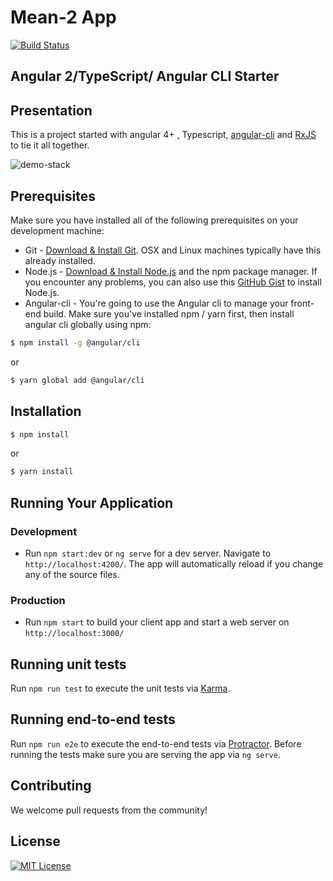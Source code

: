 # Mean-2 App

[![Build Status](https://travis-ci.org/weareopensource/meanjs-2.svg?branch=master)](https://travis-ci.org/weareopensource/meanjs-2)

## Angular 2/TypeScript/ Angular CLI Starter 

## Presentation 
This is a project started with angular 4+ , Typescript, [angular-cli](https://github.com/angular/angular-cli) and [RxJS](http://reactivex.io/) to tie it all together.

![demo-stack](https://user-images.githubusercontent.com/3341461/27798612-359c59b0-6012-11e7-9efd-b999e2119515.gif)


## Prerequisites

Make sure you have installed all of the following prerequisites on your development machine:

* Git - [Download & Install Git](https://git-scm.com/downloads). OSX and Linux machines typically have this already installed.
* Node.js - [Download & Install Node.js](https://nodejs.org/en/download/) and the npm package manager. If you encounter any problems, you can also use this [GitHub Gist](https://gist.github.com/isaacs/579814) to install Node.js.
* Angular-cli  - You're going to use the Angular cli to manage your front-end build. Make sure you've installed npm / yarn first, then install angular cli globally using npm:

```bash
$ npm install -g @angular/cli
```

or

```bash
$ yarn global add @angular/cli
```

## Installation

```bash
$ npm install
```
or 
```bash
$ yarn install
```

## Running Your Application

   ### Development
   * Run `npm start:dev` or `ng serve` for a dev server. Navigate to `http://localhost:4200/`. The app will automatically reload if you change any of the source files.


   ### Production
   * Run `npm start` to build your client app and start a web server on `http://localhost:3000/`


## Running unit tests

Run `npm run test` to execute the unit tests via [Karma](https://karma-runner.github.io).

## Running end-to-end tests

Run `npm run e2e` to execute the end-to-end tests via [Protractor](http://www.protractortest.org/).
Before running the tests make sure you are serving the app via `ng serve`.


## Contributing
We welcome pull requests from the community!

## License
[![MIT License](https://img.shields.io/badge/license-MIT-blue.svg?style=flat)](/LICENSE)